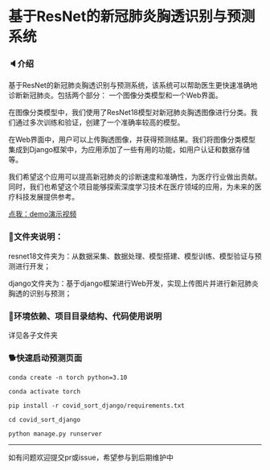 # 基于ResNet的新冠肺炎胸透识别与预测系统


### 🔈介绍

基于ResNet的新冠肺炎胸透识别与预测系统，该系统可以帮助医生更快速准确地诊断新冠肺炎。包括两个部分： 一个图像分类模型和一个Web界面。

在图像分类模型中，我们使用了ResNet18模型对新冠肺炎胸透图像进行分类。我们通过多次训练和验证，创建了一个准确率较高的模型。

在Web界面中，用户可以上传胸透图像，并获得预测结果。我们将图像分类模型集成到Django框架中，为应用添加了一些有用的功能，如用户认证和数据存储等。

我们希望这个应用可以提高新冠肺炎的诊断速度和准确性，为医疗行业做出贡献。同时，我们也希望这个项目能够探索深度学习技术在医疗领域的应用，为未来的医疗科技发展提供参考。

[点我：demo演示视频](https://www.bilibili.com/video/BV1Gx4y1P74B)


### 📂文件夹说明：
resnet18文件夹为：从数据采集、数据处理、模型搭建、模型训练、模型验证与预测进行开发；

django文件夹为：基于django框架进行Web开发，实现上传图片并进行新冠肺炎胸透的识别与预测；

### 🐖环境依赖、项目目录结构、代码使用说明
详见各子文件夹


### 🐕快速启动预测页面

``conda create -n torch python=3.10``

``conda activate torch``

``pip install -r covid_sort_django/requirements.txt``

``cd covid_sort_django``

``python manage.py runserver``

---

如有问题欢迎提交pr或issue，希望参与到后期维护中
